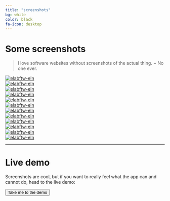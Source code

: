 ```yaml
---
title: "screenshots"
bg: white
color: black
fa-icon: desktop
---
```


# Some screenshots

> <i class='fa fa-quote-left'></i> I love software websites without screenshots of the actual thing. <i class='fa fa-quote-right'></i> − No one ever.

<div class='row'>
    <div class='col-xs-6 col-md-3'>
        <a href='img/11-showxp.jpg' class='thumbnail' data-fancybox='group' data-caption='Experiments'>
            <img src='img/11-showxp-thumb.jpg' alt='elabftw-eln' title='Experiments' />
        </a>
      </div>
    <div class='col-xs-6 col-md-3'>
        <a href='img/1-viewxp.jpg' class='thumbnail' data-fancybox='group' data-caption='Display an experiment'>
            <img src='img/1-viewxp-thumb.jpg' alt='elabftw-eln' title='View experiment' />
        </a>
      </div>
    <div class='col-xs-6 col-md-3'>
        <a href='img/8-viewxp-b.jpg' class='thumbnail' data-fancybox='group' data-caption='View experiment'>
            <img src='img/8-viewxp-b-thumb.jpg' alt='elabftw-eln' title='View experiment' />
        </a>
      </div>
    <div class='col-xs-6 col-md-3'>
        <a href='img/13-editxp.jpg' class='thumbnail' data-fancybox='group' data-caption='Edit an experiment'>
            <img src='img/13-editxp.jpg' alt='elabftw-eln' title='Edit an experiment' />
        </a>
      </div>
    <div class='col-xs-6 col-md-3'>
        <a href='img/2-editxp-b.jpg' class='thumbnail' data-fancybox='group' data-caption='Edit an experiment'>
            <img src='img/2-editxp-b-thumb.jpg' alt='elabftw-eln' title='Edit an experiment' />
        </a>
      </div>
    <div class='col-xs-6 col-md-3'>
        <a href='img/3-showdb.jpg' class='thumbnail' data-fancybox='group' data-caption='Database'>
            <img src='img/3-showdb-thumb.jpg' alt='elabftw-eln' title='Database' />
        </a>
      </div>
    <div class='col-xs-6 col-md-3'>
        <a href='img/4-scheduler.jpg' class='thumbnail' data-fancybox='group' data-caption='Scheduler'>
            <img src='img/4-scheduler-thumb.jpg' alt='elabftw-eln' title='Scheduler' />
        </a>
      </div>
    <div class='col-xs-6 col-md-3'>
        <a href='img/5-search.jpg' class='thumbnail' data-fancybox='group' data-caption='Search page'>
            <img src='img/5-search-thumb.jpg' alt='elabftw-eln' title='Search' />
        </a>
      </div>
    <div class='col-xs-6 col-md-3'>
        <a href='img/6-profile.jpg' class='thumbnail' data-fancybox='group' data-caption='Profile'>
            <img src='img/6-profile-thumb.jpg' alt='elabftw-eln' title='Profile' />
        </a>
      </div>
    <div class='col-xs-6 col-md-3'>
        <a href='img/7-templates.jpg' class='thumbnail' data-fancybox='group' data-caption='User templates'>
            <img src='img/7-templates-thumb.jpg' alt='elabftw-eln' title='Templates' />
        </a>
      </div>
    <div class='col-xs-6 col-md-3'>
        <a href='img/9-admin.jpg' class='thumbnail' data-fancybox='group' data-caption='Admin panel'>
            <img src='img/9-admin-thumb.jpg' alt='elabftw-eln' title='Admin' />
        </a>
      </div>
    <div class='col-xs-6 col-md-3'>
        <a href='img/10-sysadmin.jpg' class='thumbnail' data-fancybox='group' data-caption='Sysadmin panel'>
            <img src='img/10-sysadmin-thumb.jpg' alt='elabftw-eln' title='Sysadmin' />
        </a>
      </div>
</div>

-------------------------

# Live demo

Screenshots are cool, but if you want to really feel what the app can and cannot do, head to the live demo:

<div class='center'><a href='https://demo.elabftw.net'><button class='button'>Take me to the demo <i class='fas fa-external-link-alt'></i></button></a></div>
